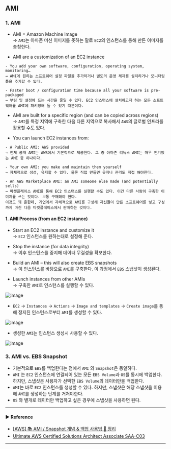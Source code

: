 ## AMI
### 1. AMI
- AMI = Amazon Machine Image  
→ `AMI`는 아마존 머신 이미지를 뜻하는 말로 `EC2`의 인스턴스를 통해 만든 이미지를 총칭한다.

- AMI are a customization of an EC2 instance
~~~
- You add your own software, configuration, operating system, monitoring…
→ AMI에 원하는 소프트웨어 설정 파일을 추가하거나 별도의 운영 체제를 설치하거나 모니터링 툴을 추가할 수 있다.

- Faster boot / configuration time because all your software is pre-packaged
→ 부팅 및 설정에 드는 시간을 줄일 수 있다. EC2 인스턴스에 설치하고자 하는 모든 소프트웨어를 AMI에 패키징해 둘 수 있기 때문이다.
~~~

- AMI are built for a specific region (and can be copied across regions)  
→ `AMI`를 특정 지역에 구축한 다음 다른 지역으로 복사해서 `AWS`의 글로벌 인프라를 활용할 수도 있다.

- You can launch EC2 instances from:
~~~
- A Public AMI: AWS provided
→ 전체 공개 AMI는 AWS에서 기본적으로 제공한다. 그 중 아마존 리눅스 AMI는 매우 인기있는 AMI 중 하나이다.

- Your own AMI: you make and maintain them yourself
→ 자체적으로 생성, 유지할 수 있다. 물론 직접 만들면 유지나 관리도 직접 해야한다.

- An AWS Marketplace AMI: an AMI someone else made (and potentially sells)
→ 마켓플레이스 AMI를 통해 EC2 인스턴스를 실행할 수도 있다. 이건 다른 사람이 구축한 이미지를 쓰는 것이다. 보통 구매해야 한다.
이것도 꽤 흔한데, 기업에서 자체적으로 AMI를 구성해 자신들이 만든 소프트웨어를 넣고 구성까지 마친 다음 마켓플레이스에서 판매하는 것이다.
~~~

#### 1. AMI Process (from an EC2 instance)
- Start an EC2 instance and customize it  
→ `EC2` 인스턴스를 원하는대로 설정해 준다.

- Stop the instance (for data integrity)  
→ 이후 인스턴스를 중지해 데이터 무결성을 확보한다.

- Build an AMI – this will also create EBS snapshots  
→ 이 인스턴스를 바탕으로 `AMI`를 구축한다. 이 과정에서 `EBS` 스냅샷이 생성된다.

- Launch instances from other AMIs  
→ 구축한 `AMI`로 인스턴스를 실행할 수 있다.

![image](https://user-images.githubusercontent.com/97398071/232325616-e8ec78d0-a6b2-4cf2-86e7-fa383a77e55c.png)

- `EC2` → `Instances` → `Actions` → `Image and templates` → `Create image`를 통해 정지된 인스턴스로부터 `AMI`를 생성할 수 있다.

![image](https://user-images.githubusercontent.com/97398071/232325843-59020359-c45f-4986-ae66-d908a3fac026.png)

- 생성한 `AMI`는 인스턴스 생성시 사용할 수 있다.

![image](https://user-images.githubusercontent.com/97398071/232326104-7afa9506-f07f-440f-8cda-2b74868c78f5.png)

### 3. AMI vs. EBS Snapshot
- 기본적으로 `EBS`를 백업한다는 점에서 `AMI` 와 `Snapshot`은 동일하다.
- `AMI` 는 `EC2` 인스턴스에 연결되어 있는 모든 `EBS Volume`과 `OS`를 동시에 백업한다. 하지만, 스냅샷은 사용자가 선택한 `EBS Volume`의 데이터만을 백업한다.
- `AMI`는 바로 `EC2` 인스턴스를 생성할 수 있다. 하지만, 스냅샷은 해당 스냅샷을 이용해 `AMI`를 생성하는 단계를 거쳐야한다.
- `OS` 와 별개로 데이터만 백업하고 싶은 경우에 스냅샷을 사용하면 된다.

---
#### ▶ Reference
- [[AWS] 📚 AMI / Snapshot 개념 & 백업 사용법 💯 정리](https://inpa.tistory.com/entry/AWS-📚-AMI-Snapshot-개념-백업-사용법-💯-정리)
- [Ultimate AWS Certified Solutions Architect Associate SAA-C03](https://www.udemy.com/course/aws-certified-solutions-architect-associate-saa-c03/)
---